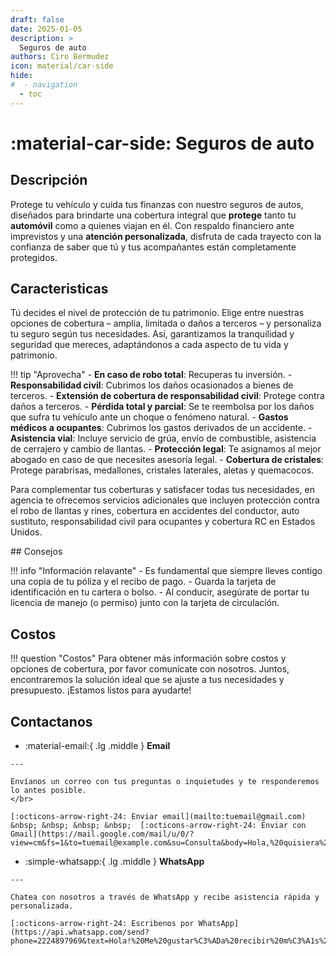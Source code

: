 ```yaml
---
draft: false
date: 2025-01-05
description: >
  Seguros de auto
authors: Ciro Bermudez
icon: material/car-side
hide: 
#  - navigation
  - toc
---
```


# :material-car-side: Seguros de auto

## Descripción

<div class="justify" markdown>

Protege tu vehículo y cuida tus finanzas con nuestro seguros de autos, diseñados para brindarte una cobertura integral que **protege** tanto tu **automóvil** como a quienes viajan en él. Con respaldo financiero ante imprevistos y una **atención personalizada**, disfruta de cada trayecto con la confianza de saber que tú y tus acompañantes están completamente protegidos.

</div>

## Caracteristicas

<div class="justify" markdown>

Tú decides el nivel de protección de tu patrimonio. Elige entre nuestras opciones de cobertura – amplia, limitada o daños a terceros – y personaliza tu seguro según tus necesidades. Así, garantizamos la tranquilidad y seguridad que mereces, adaptándonos a cada aspecto de tu vida y patrimonio.

</div>

!!! tip "Aprovecha"
    - **En caso de robo total**: Recuperas tu inversión.
    - **Responsabilidad civil**: Cubrimos los daños ocasionados a bienes de terceros.
    - **Extensión de cobertura de responsabilidad civil**: Protege contra daños a terceros.
    - **Pérdida total y parcial**: Se te reembolsa por los daños que sufra tu vehículo ante un choque o fenómeno natural.
    - **Gastos médicos a ocupantes**: Cubrimos los gastos derivados de un accidente.
    - **Asistencia vial**: Incluye servicio de grúa, envío de combustible, asistencia de cerrajero y cambio de llantas.
    - **Protección legal**: Te asignamos al mejor abogado en caso de que necesites asesoría legal.
    - **Cobertura de cristales**: Protege parabrisas, medallones, cristales laterales, aletas y quemacocos.

<div class="justify" markdown>

Para complementar tus coberturas y satisfacer todas tus necesidades, en agencia te ofrecemos servicios adicionales que incluyen protección contra el robo de llantas y rines, cobertura en accidentes del conductor, auto sustituto, responsabilidad civil para ocupantes y cobertura RC en Estados Unidos.

</div>
## Consejos

!!! info "Información relavante"
    - Es fundamental que siempre lleves contigo una copia de tu póliza y el recibo de pago.
    - Guarda la tarjeta de identificación en tu cartera o bolso.
    - Al conducir, asegúrate de portar tu licencia de manejo (o permiso) junto con la tarjeta de circulación.

## Costos

!!! question "Costos"
      Para obtener más información sobre costos y opciones de cobertura, por favor comunícate con nosotros. Juntos, encontraremos la solución ideal que se ajuste a tus necesidades y presupuesto. ¡Estamos listos para ayudarte!

## Contactanos

<div class="grid cards" markdown>

-    :material-email:{ .lg .middle } __Email__

    ---

    Envíanos un correo con tus preguntas o inquietudes y te responderemos lo antes posible.
    </br>

    [:octicons-arrow-right-24: Enviar email](mailto:tuemail@gmail.com) &nbsp; &nbsp; &nbsp; &nbsp;  [:octicons-arrow-right-24: Enviar con Gmail](https://mail.google.com/mail/u/0/?view=cm&fs=1&to=tuemail@example.com&su=Consulta&body=Hola,%20quisiera%20más%20información.)

-    :simple-whatsapp:{ .lg .middle } __WhatsApp__

    ---

    Chatea con nosotros a través de WhatsApp y recibe asistencia rápida y personalizada.

    [:octicons-arrow-right-24: Escribenos por WhatsApp](https://api.whatsapp.com/send?phone=2224897969&text=Hola!%20Me%20gustar%C3%ADa%20recibir%20m%C3%A1s%20informaci%C3%B3n.)

</div>

